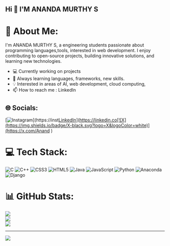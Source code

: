 ## Hi 👋 I'M ANANDA MURTHY S
# 💫 About Me:
I'm ANANDA MURTHY S, a engineering students passionate about programming languages,tools,  interested in web development. I enjoy contributing to open-source projects, building innovative solutions, and learning new technologies.

- 💻 Currently working on projects
- 🌱 Always learning languages, frameworks, new skills.
- 💡 Interested in areas of  AI, web development, cloud computing, 
- 📫 How to reach me : LinkedIn



## 🌐 Socials:
[![Instagram](https://img.shields.io/badge/Instagram-%23E4405F.svg?logo=Instagram&logoColor=white)](https://inst[LinkedIn](https://img.shields.io/badge/LinkedIn-%230077B5.svg?logo=linkedin&logoColor=white)](https://linkedin.co[![X](https://img.shields.io/badge/X-black.svg?logo=X&logoColor=white)](https://x.com/Anand ) 

# 💻 Tech Stack:
![C](https://img.shields.io/badge/c-%2300599C.svg?style=flat&logo=c&logoColor=white) ![C++](https://img.shields.io/badge/c++-%2300599C.svg?style=flat&logo=c%2B%2B&logoColor=white) ![CSS3](https://img.shields.io/badge/css3-%231572B6.svg?style=flat&logo=css3&logoColor=white) ![HTML5](https://img.shields.io/badge/html5-%23E34F26.svg?style=flat&logo=html5&logoColor=white) ![Java](https://img.shields.io/badge/java-%23ED8B00.svg?style=flat&logo=openjdk&logoColor=white) ![JavaScript](https://img.shields.io/badge/javascript-%23323330.svg?style=flat&logo=javascript&logoColor=%23F7DF1E) ![Python](https://img.shields.io/badge/python-3670A0?style=flat&logo=python&logoColor=ffdd54) ![Anaconda](https://img.shields.io/badge/Anaconda-%2344A833.svg?style=flat&logo=anaconda&logoColor=white) ![Django](https://img.shields.io/badge/django-%23092E20.svg?style=flat&logo=django&logoColor=white)
# 📊 GitHub Stats:
![](https://github-readme-stats.vercel.app/api?username=ANAND-tech-maker&theme=dark&hide_border=false&include_all_commits=true&count_private=true)<br/>
![](https://github-readme-streak-stats.herokuapp.com/?user=ANAND-tech-maker&theme=dark&hide_border=false)<br/>
![](https://github-readme-stats.vercel.app/api/top-langs/?username=ANAND-tech-maker&theme=dark&hide_border=false&include_all_commits=true&count_private=true&layout=compact)

---
[![](https://visitcount.itsvg.in/api?id=ANAND-tech-maker&icon=5&color=3)](https://visitcount.itsvg.in)

<!-- Proudly created with GPRM ( https://gprm.itsvg.in ) -->
